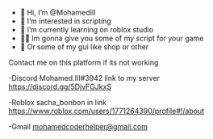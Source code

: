 - 👋 Hi, I’m @MohamedIII
- 👀 I’m interested in scripting
- 🌱 I’m currently learning on roblox studio
- ✍🏻 Im gonna give you some of my script for your game 
- 📜 Or some of my gui like shop or other

Contact me on this platform if its not working

-Discord Mohamed.III#3942 link to my server https://discord.gg/5DjvFGJkxS

-Roblox sacha_bonbon in link https://www.roblox.com/users/1771264390/profile#!/about

-Gmail mohamedcoderhelper@gmail.com
